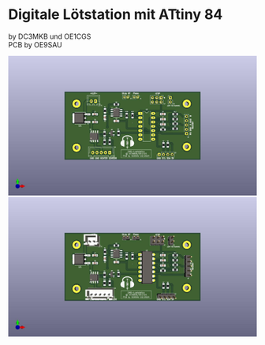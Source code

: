 # Digitale Lötstation mit ATtiny 84
by DC3MKB und OE1CGS <br>
PCB by OE9SAU

![SMD-Loetstation](SMD-Loetstation_ohne_THT.jpg)
![SMD-Loetstation](SMD-Loetstation.jpg)
